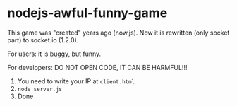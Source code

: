 nodejs-awful-funny-game
=======================

This game was "created" years ago (now.js). Now it is rewritten (only socket part) to socket.io (1.2.0).

For users: it is buggy, but funny. 

For developers: DO NOT OPEN CODE, IT CAN BE HARMFUL!!!

1. You need to write your IP at `client.html`
2. `node server.js`
3. Done
